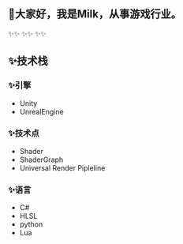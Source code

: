 ## 👋大家好，我是Milk，从事游戏行业。
✨✨
✨✨
✨✨
## ✨技术栈
### ✨引擎
- Unity
- UnrealEngine

### ✨技术点
- Shader
- ShaderGraph
- Universal Render Pipleline

### ✨语言
- C#
- HLSL
- python
- Lua



<!--
**tangchuandong/tangchuandong** is a ✨ _special_ ✨ repository because its `README.md` (this file) appears on your GitHub profile.

Here are some ideas to get you started:

- 🔭 I’m currently working on ...
- 🌱 I’m currently learning ...
- 👯 I’m looking to collaborate on ...
- 🤔 I’m looking for help with ...
- 💬 Ask me about ...
- 📫 How to reach me: ...
- 😄 Pronouns: ...
- ⚡ Fun fact: ...
-->

